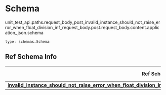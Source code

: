 # Schema
unit_test_api.paths.request_body_post_invalid_instance_should_not_raise_error_when_float_division_inf_request_body.post.request_body.content.application_json.schema
```
type: schemas.Schema
```

## Ref Schema Info
Ref Schema | Input Type | Output Type
---------- | ---------- | -----------
[**invalid_instance_should_not_raise_error_when_float_division_inf.InvalidInstanceShouldNotRaiseErrorWhenFloatDivisionInf**](../../../../../../components/schema/invalid_instance_should_not_raise_error_when_float_division_inf.md) | int | int
